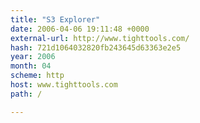 ```yaml
---
title: "S3 Explorer"
date: 2006-04-06 19:11:48 +0000
external-url: http://www.tighttools.com/
hash: 721d1064032820fb243645d63363e2e5
year: 2006
month: 04
scheme: http
host: www.tighttools.com
path: /

---
```



